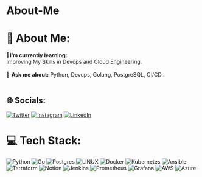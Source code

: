 # About-Me
# 💫 About Me:
🔭**I’m currently learning:**  <br> Improving My Skills in Devops and Cloud Engineering.<br><br>💬 **Ask me about:** Python, Devops, Golang, PostgreSQL, CI/CD .<br><br>


## 🌐 Socials:
[![Twitter](https://img.shields.io/badge/Twitter-%231DA1F2.svg?logo=Twitter&logoColor=white)](https://twitter.com/TheKrishnaPaul) [![Instagram](https://img.shields.io/badge/Instagram-%23E4405F.svg?logo=Instagram&logoColor=white)](https://instagram.com/TheKrishnaPaul) [![LinkedIn](https://img.shields.io/badge/LinkedIn-%230077B5.svg?logo=linkedin&logoColor=white)](https://linkedin.com/in/TheKrishnaPaul)
# 💻 Tech Stack:
![Python](https://img.shields.io/badge/python-3670A0?style=for-the-badge&logo=python&logoColor=ffdd54) 
![Go](https://img.shields.io/badge/Go-%2300ADD8.svg?style=for-the-badge&logo=go&logoColor=white) 
![Postgres](https://img.shields.io/badge/postgres-%23316192.svg?style=for-the-badge&logo=postgresql&logoColor=white) 
![LINUX](https://img.shields.io/badge/Linux-FCC624?style=for-the-badge&logo=linux&logoColor=black) 
![Docker](https://img.shields.io/badge/docker-%230db7ed.svg?style=for-the-badge&logo=docker&logoColor=white) 
![Kubernetes](https://img.shields.io/badge/kubernetes-%23326ce5.svg?style=for-the-badge&logo=kubernetes&logoColor=white) 
![Ansible](https://img.shields.io/badge/Ansible-%231e1e1e.svg?style=for-the-badge&logo=ansible&logoColor=white) 
![Terraform](https://img.shields.io/badge/Terraform-%23007C7F.svg?style=for-the-badge&logo=terraform&logoColor=white) 
![Notion](https://img.shields.io/badge/Notion-%23000000.svg?style=for-the-badge&logo=notion&logoColor=white) 
![Jenkins](https://img.shields.io/badge/Jenkins-%231e1e1e.svg?style=for-the-badge&logo=jenkins&logoColor=white) 
![Prometheus](https://img.shields.io/badge/Prometheus-%23e6522c.svg?style=for-the-badge&logo=prometheus&logoColor=white) 
![Grafana](https://img.shields.io/badge/Grafana-%23F46800.svg?style=for-the-badge&logo=grafana&logoColor=white) 
![AWS](https://img.shields.io/badge/Amazon%20AWS-%23232F3E.svg?style=for-the-badge&logo=amazonaws&logoColor=white) 
![Azure](https://img.shields.io/badge/Microsoft%20Azure-%230077C8.svg?style=for-the-badge&logo=microsoftazure&logoColor=white)


